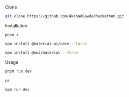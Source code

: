 Clone
```bash
git clone https://github.com/AkshadGawde/hackathon.git
```

Installation
```bash
pnpm i
```
```bash
npm install @material-ui/core --force
```
```bash
npm install @mui/material --force    
```
Usage
```bash
pnpm run dev
```
or
```bash
npm run dev
```
